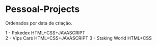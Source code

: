 # Pessoal-Projects
Ordenados por data de criação.

1 - Pokedex HTML+CSS+JAVASCRIPT
<br>
2 - Vips Cars HTML+CSS+JAVASCRIPT
3 - Staking World HTML+CSS
